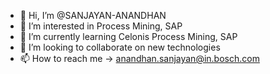 - 👋 Hi, I’m @SANJAYAN-ANANDHAN
- 👀 I’m interested in Process Mining, SAP
- 🌱 I’m currently learning Celonis Process Mining, SAP
- 💞️ I’m looking to collaborate on new technologies
- 📫 How to reach me -> anandhan.sanjayan@in.bosch.com

<!---
SANJAYAN-ANANDHAN/SANJAYAN-ANANDHAN is a ✨ special ✨ repository because its `README.md` (this file) appears on your GitHub profile.
You can click the Preview link to take a look at your changes.
--->
